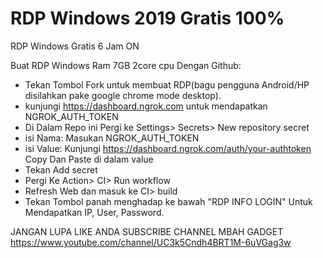 # RDP Windows 2019 Gratis 100%

RDP Windows Gratis 6 Jam ON


Buat RDP Windows Ram 7GB 2core cpu Dengan Github:

+ Tekan Tombol Fork untuk membuat RDP(bagu pengguna Android/HP disilahkan pake google chrome mode desktop).
+ kunjungi https://dashboard.ngrok.com untuk mendapatkan NGROK_AUTH_TOKEN
+ Di Dalam Repo ini Pergi ke Settings> Secrets> New repository secret
+ isi Nama: Masukan NGROK_AUTH_TOKEN
+ isi Value: Kunjungi https://dashboard.ngrok.com/auth/your-authtoken Copy Dan Paste di dalam value
+ Tekan Add secret
+ Pergi Ke Action> CI> Run workflow
+ Refresh Web dan masuk ke CI> build
+ Tekan Tombol panah menghadap ke bawah "RDP INFO LOGIN" Untuk Mendapatkan IP, User, Password.

JANGAN LUPA LIKE ANDA SUBSCRIBE CHANNEL MBAH GADGET
https://www.youtube.com/channel/UC3k5Cndh4BRT1M-6uVGag3w
